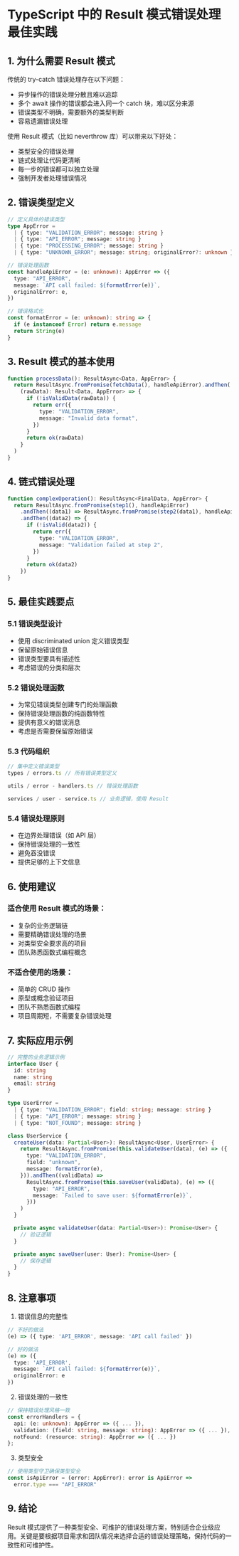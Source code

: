 # TypeScript 中的 Result 模式错误处理最佳实践

## 1. 为什么需要 Result 模式

传统的 try-catch 错误处理存在以下问题：

- 异步操作的错误处理分散且难以追踪
- 多个 await 操作的错误都会进入同一个 catch 块，难以区分来源
- 错误类型不明确，需要额外的类型判断
- 容易遗漏错误处理

使用 Result 模式（比如 neverthrow 库）可以带来以下好处：

- 类型安全的错误处理
- 链式处理让代码更清晰
- 每一步的错误都可以独立处理
- 强制开发者处理错误情况

## 2. 错误类型定义

```typescript
// 定义具体的错误类型
type AppError =
  | { type: "VALIDATION_ERROR"; message: string }
  | { type: "API_ERROR"; message: string }
  | { type: "PROCESSING_ERROR"; message: string }
  | { type: "UNKNOWN_ERROR"; message: string; originalError?: unknown }

// 错误处理函数
const handleApiError = (e: unknown): AppError => ({
  type: "API_ERROR",
  message: `API call failed: ${formatError(e)}`,
  originalError: e,
})

// 错误格式化
const formatError = (e: unknown): string => {
  if (e instanceof Error) return e.message
  return String(e)
}
```

## 3. Result 模式的基本使用

```typescript
function processData(): ResultAsync<Data, AppError> {
  return ResultAsync.fromPromise(fetchData(), handleApiError).andThen(
    (rawData): Result<Data, AppError> => {
      if (!isValidData(rawData)) {
        return err({
          type: "VALIDATION_ERROR",
          message: "Invalid data format",
        })
      }
      return ok(rawData)
    }
  )
}
```

## 4. 链式错误处理

```typescript
function complexOperation(): ResultAsync<FinalData, AppError> {
  return ResultAsync.fromPromise(step1(), handleApiError)
    .andThen((data1) => ResultAsync.fromPromise(step2(data1), handleApiError))
    .andThen((data2) => {
      if (!isValid(data2)) {
        return err({
          type: "VALIDATION_ERROR",
          message: "Validation failed at step 2",
        })
      }
      return ok(data2)
    })
}
```

## 5. 最佳实践要点

### 5.1 错误类型设计

- 使用 discriminated union 定义错误类型
- 保留原始错误信息
- 错误类型要具有描述性
- 考虑错误的分类和层次

### 5.2 错误处理函数

- 为常见错误类型创建专门的处理函数
- 保持错误处理函数的纯函数特性
- 提供有意义的错误消息
- 考虑是否需要保留原始错误

### 5.3 代码组织

```typescript
// 集中定义错误类型
types / errors.ts // 所有错误类型定义

utils / error - handlers.ts // 错误处理函数

services / user - service.ts // 业务逻辑，使用 Result
```

### 5.4 错误处理原则

- 在边界处理错误（如 API 层）
- 保持错误处理的一致性
- 避免吞没错误
- 提供足够的上下文信息

## 6. 使用建议

### 适合使用 Result 模式的场景：

- 复杂的业务逻辑链
- 需要精确错误处理的场景
- 对类型安全要求高的项目
- 团队熟悉函数式编程概念

### 不适合使用的场景：

- 简单的 CRUD 操作
- 原型或概念验证项目
- 团队不熟悉函数式编程
- 项目周期短，不需要复杂错误处理

## 7. 实际应用示例

```typescript
// 完整的业务逻辑示例
interface User {
  id: string
  name: string
  email: string
}

type UserError =
  | { type: "VALIDATION_ERROR"; field: string; message: string }
  | { type: "API_ERROR"; message: string }
  | { type: "NOT_FOUND"; message: string }

class UserService {
  createUser(data: Partial<User>): ResultAsync<User, UserError> {
    return ResultAsync.fromPromise(this.validateUser(data), (e) => ({
      type: "VALIDATION_ERROR",
      field: "unknown",
      message: formatError(e),
    })).andThen((validData) =>
      ResultAsync.fromPromise(this.saveUser(validData), (e) => ({
        type: "API_ERROR",
        message: `Failed to save user: ${formatError(e)}`,
      }))
    )
  }

  private async validateUser(data: Partial<User>): Promise<User> {
    // 验证逻辑
  }

  private async saveUser(user: User): Promise<User> {
    // 保存逻辑
  }
}
```

## 8. 注意事项

1. 错误信息的完整性

```typescript
// 不好的做法
(e) => ({ type: 'API_ERROR', message: 'API call failed' })

// 好的做法
(e) => ({
  type: 'API_ERROR',
  message: `API call failed: ${formatError(e)}`,
  originalError: e
})
```

2. 错误处理的一致性

```typescript
// 保持错误处理风格一致
const errorHandlers = {
  api: (e: unknown): AppError => ({ ... }),
  validation: (field: string, message: string): AppError => ({ ... }),
  notFound: (resource: string): AppError => ({ ... })
};
```

3. 类型安全

```typescript
// 使用类型守卫确保类型安全
const isApiError = (error: AppError): error is ApiError =>
  error.type === "API_ERROR"
```

## 9. 结论

Result 模式提供了一种类型安全、可维护的错误处理方案，特别适合企业级应用。关键是要根据项目需求和团队情况来选择合适的错误处理策略，保持代码的一致性和可维护性。
